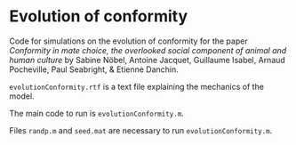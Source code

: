 # Evolution of conformity
 
Code for simulations on the evolution of conformity for the paper *Conformity in mate choice, the overlooked social component of animal and human culture* by Sabine Nöbel, Antoine Jacquet, Guillaume Isabel, Arnaud Pocheville, Paul Seabright, & Etienne Danchin.

`evolutionConformity.rtf` is a text file explaining the mechanics of the model.

The main code to run is `evolutionConformity.m`.

Files `randp.m` and `seed.mat` are necessary to run `evolutionConformity.m`.
